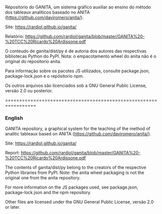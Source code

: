 Répositorio do GANITA, um sistema gráfico auxiliar ao ensino do método dos tableaux analíticos baseado no ANITA (https://github.com/daviromero/anita/).

Site: https://rardiol.github.io/ganita/

Relatório: https://github.com/rardiol/ganita/blob/master/GANITA%20-%20TCC%20Ricardo%20Ardissone.pdf 

O conteudo de ganita/dist/py é de autoria dos autores das respectivas bibliotecas Python do PyPI. Nota: o empacotamento wheel do anita não é o original do répositorio anita.

Para informação sobre os pacotes JS utilizados, consulte package.json, package-lock.json e o repósitorio npm.

Os outros arquivos são licenciados sob a GNU General Public License, versão 2.0 ou posterior.

=================================================================

### English

GANITA repository, a graphical system for the teaching of the method of analitic tableaux based on ANITA (https://github.com/daviromero/anita/).

Site: https://rardiol.github.io/ganita/

Report: https://github.com/rardiol/ganita/blob/master/GANITA%20-%20TCC%20Ricardo%20Ardissone.pdf 

The contents of ganita/dist/py belong to the creators of the respective Python libraries from PyPI. Note: the anita wheel packaging is not the original one from the anita repository.

For more information on the JS packages used, see package.json, package-lock.json and the npm repository.

Other files are licensed under the GNU General Public License, versão 2.0 or later.
